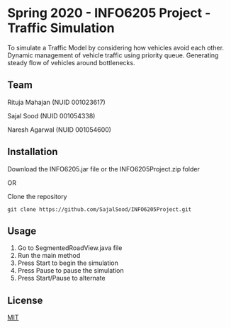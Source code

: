 # Spring 2020 - INFO6205 Project - Traffic Simulation

To simulate a Traffic Model by considering how vehicles avoid each other. Dynamic management of vehicle traffic using priority queue. Generating steady flow of vehicles around bottlenecks.

## Team

Rituja Mahajan (NUID 001023617)

Sajal Sood (NUID 001054338) 

Naresh Agarwal (NUID 001054600)

## Installation

Download the INFO6205.jar file or the INFO6205Project.zip folder

OR

Clone the repository
```
git clone https://github.com/SajalSood/INFO6205Project.git
```

## Usage

1. Go to SegmentedRoadView.java file
2. Run the main method
3. Press Start to begin the simulation
4. Press Pause to pause the simulation
5. Press Start/Pause to alternate

## License
[MIT](https://choosealicense.com/licenses/mit/)

